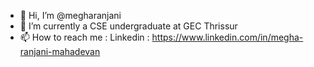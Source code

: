 - 👋 Hi, I’m @megharanjani
- 🌱 I’m currently a CSE undergraduate at GEC Thrissur
- 📫 How to reach me : Linkedin  : https://www.linkedin.com/in/megha-ranjani-mahadevan
                        
<!---
megharanjani/megharanjani is a ✨ special ✨ repository because its `README.md` (this file) appears on your GitHub profile.
You can click the Preview link to take a look at your changes.
--->
